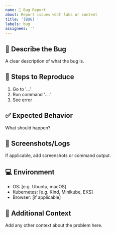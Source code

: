 ```yaml
---
name: 🐛 Bug Report
about: Report issues with labs or content
title: '[BUG] '
labels: bug
assignees: ''
---
```


## 🐛 Describe the Bug
A clear description of what the bug is.

## 🔧 Steps to Reproduce
1. Go to '...'
2. Run command '....'
3. See error

## ✅ Expected Behavior
What should happen?

## 📸 Screenshots/Logs
If applicable, add screenshots or command output.

## 💻 Environment
- OS: [e.g. Ubuntu, macOS]
- Kubernetes: [e.g. Kind, Minikube, EKS]
- Browser: [if applicable]

## 🎯 Additional Context
Add any other context about the problem here.
